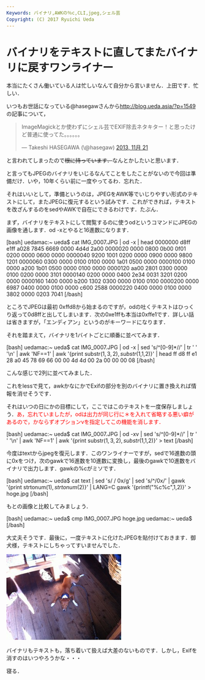 ```yaml
---
Keywords: バイナリ,AWKの％c,CLI,jpeg,シェル芸
Copyright: (C) 2017 Ryuichi Ueda
---
```


# バイナリをテキストに直してまたバイナリに戻すワンライナー
本当にたくさん働いている人は忙しいなんて自分から言いません．上田です．忙しい．

いつもお世話になっている\@hasegawさんから<a href="http://blog.ueda.asia/?p=1549" target="_blank">http://blog.ueda.asia/?p=1549</a>の記事について，

<blockquote class="twitter-tweet" lang="ja"><p>ImageMagickとか使わずにシェル芸でEXIF除去ネタキター！と思ったけど普通に使ってた。。。。。。</p>&mdash; Takeshi HASEGAWA (\@hasegaw) <a href="https://twitter.com/hasegaw/statuses/403387610220871681">2013, 11月 21</a></blockquote>
<script async src="//platform.twitter.com/widgets.js" charset="utf-8"></script>

と言われてしまったので<del datetime="2013-11-21T12:17:47+00:00">根に持っています．</del>なんとかしたいと思います．

<!--more-->

と言ってもJPEGのバイナリをいじるなんてことをしたことがないので今回は準備だけ．いや，10年くらい前に一度やってるわ．忘れた．

それはいいとして，準備というのは，JPEGをAWK等でいじりやすい形式のテキストにして，またJPEGに復元するという試みです．これができれば，テキストを改ざんするのをsedやAWKで自在にできるわけです．たぶん．

まず，バイナリをテキストにして閲覧するのに使うodというコマンドにJPEGの画像を通します．od -xとやると16進数になります．

[bash]
uedamac:~ ueda$ cat IMG_0007.JPG | od -x | head
0000000 d8ff e1ff a028 7845 6669 0000 4d4d 2a00
0000020 0000 0800 0b00 0f01 0200 0000 0600 0000
0000040 9200 1001 0200 0000 0900 0000 9800 1201
0000060 0300 0000 0100 0100 0000 1a01 0500 0000
0000100 0100 0000 a200 1b01 0500 0000 0100 0000
0000120 aa00 2801 0300 0000 0100 0200 0000 3101
0000140 0200 0000 0400 2e34 0031 3201 0200 0000
0000160 1400 0000 b200 1302 0300 0000 0100 0100
0000200 0000 6987 0400 0000 0100 0000 c600 2588
0000220 0400 0000 0100 0000 3802 0000 0203 7041
[/bash]

ところでJPEGは最初 0xffd8から始まるのですが，odの吐くテキストはひっくり返って0d8ffと出してしまいます．次の0xe1ffも本当は0xffe1です．詳しい話は省きますが，「エンディアン」というのがキーワードになります．

それを踏まえて，バイナリを1バイトごとに順番に並べてみます．

[bash]
uedamac:~ ueda$ cat IMG_0007.JPG | od -x | sed 's/^[0-9]*//' | tr ' ' '\\n' | 
awk 'NF==1' | awk '{print substr($1,3,2),substr($1,1,2)}' | head
ff d8
ff e1
28 a0
45 78
69 66
00 00
4d 4d
00 2a
00 00
00 08
[/bash]

こんな感じで2列に並べてみました．

これをlessで見て，awkかなにかでExifの部分を別のバイナリに置き換えれば情報を消せそうです．

それはいつの日にかの目標にして，ここではこのテキストを一度保存しましょう．<span style="color:red">あ，忘れていましたが，odは出力が同じ行に＊を入れて省略する悪い癖があるので，かならずオプションvを指定してこの機能を消します．</span>

[bash]
uedamac:~ ueda$ cat IMG_0007.JPG | od -xv | sed 's/^[0-9]*//' | 
tr ' ' '\\n' | awk 'NF==1' | 
awk '{print substr($1,3,2),substr($1,1,2)}' &gt; text
[/bash]

今度はtextからjpegを復元します．このワンライナーですが，sedで16進数の頭に0xをつけ，次のgawkで16進数を10進数に変換し，最後のgawkで10進数をバイナリで出力します．gawkの%cがミソです．

[bash]
uedamac:~ ueda$ cat text | sed 's/ / 0x/g' | sed 's/^/0x/' | 
gawk '{print strtonum($1),strtonum($2)}' | 
LANG=C gawk '{printf(&quot;%c%c&quot;,$1,$2)}' &gt; hoge.jpg 
[/bash]

もとの画像と比較してみましょう．

[bash]
uedamac:~ ueda$ cmp IMG_0007.JPG hoge.jpg 
uedamac:~ ueda$ 
[/bash]

大丈夫そうです．最後に，一度テキストに化けたJPEGを貼付けておきます．御犬様，テキストにしちゃってすいませんでした．

<a href="hoge.jpg"><img src="hoge-300x224.jpg" alt="hoge" width="300" height="224" class="aligncenter size-medium wp-image-1621" /></a>

バイナリもテキストも，落ち着いて扱えば大差のないものです．しかし，Exifを消すのはいつやろうかな・・・


寝る．
